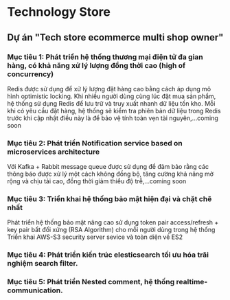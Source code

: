 # Technology Store
## Dự án "Tech store ecommerce multi shop owner"

### Mục tiêu 1: Phát triển hệ thống thương mại điện tử đa gian hàng, có khả năng xử lý lượng đồng thời cao (high of concurrency) 
Redis được sử dụng để xử lý lượng đặt hàng cao bằng cách áp dụng mô hình optimistic locking. Khi nhiều người dùng cùng lúc đặt mua sản phẩm, hệ thống sử dụng Redis để lưu trữ và truy xuất nhanh dữ liệu tồn kho. Mỗi khi có yêu cầu đặt hàng, hệ thống sẽ kiểm tra phiên bản dữ liệu trong Redis trước khi cập nhật điều này là để bảo vệ tính toàn vẹn tài nguyên,...coming soon

### Mục tiêu 2: Phát triển Notification service based on microservices architecture
Với Kafka + Rabbit message queue được sử dụng để đảm bảo rằng các thông báo được xử lý một cách không đồng bộ, tăng cường khả năng mở rộng và chịu tải cao, đồng thời giảm thiểu độ trễ,...coming soon

### Mục tiêu 3: Triển khai hệ thống bảo mật hiện đại và chặt chẽ nhất
Phát triển hệ thống bảo mật nâng cao sử dụng token pair access/refresh + key pair bất đối xứng (RSA Algorithm) cho mỗi người dùng trong hệ thống 
Triển khai AWS-S3 security server sevice và toàn diện về ES2 

### Mục tiêu 4: Phát triển kiến trúc elesticsearch tối ưu hóa trãi nghiệm search filter.

### Mục tiêu 5: Phát triển Nested comment, hệ thống realtime-communication.
